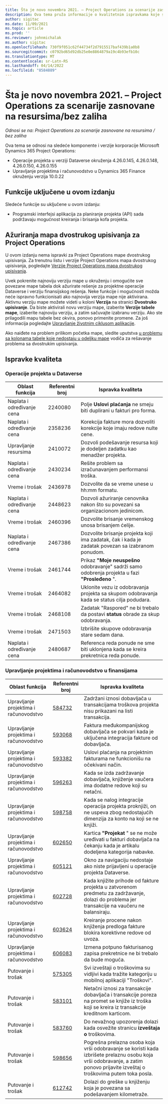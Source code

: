 ```yaml
---
title: Šta je novo novembra 2021. – Project Operations za scenarije zasnovane na resursima/bez zaliha
description: Ova tema pruža informacije o kvalitetnim ispravkama koje su dostupne u izdanju projektnih operacija za scenarije zasnovane na resursima/nenababđenim resursima.
author: sigitac
ms.date: 11/09/2021
ms.topic: article
ms.prod: ''
ms.reviewer: johnmichalak
ms.author: sigitac
ms.openlocfilehash: 730f9f051c62f44734f2d7915517baf439b1a0b8
ms.sourcegitcommit: c0792bd65d92db25e0e8864879a19c4b93efb10c
ms.translationtype: MT
ms.contentlocale: sr-Latn-RS
ms.lasthandoff: 04/14/2022
ms.locfileid: "8584889"
---
```

# <a name="whats-new-november-2021---project-operations-for-resourcenon-stocked-based-scenarios"></a>Šta je novo novembra 2021. – Project Operations za scenarije zasnovane na resursima/bez zaliha

*Odnosi se na: Project Operations za scenarije zasnovane na resursima / bez zaliha*

Ova tema se odnosi na sledeće komponente i verzije korporacije Microsoft Dynamics 365 Project Operations:

- Operacije projekta u verziji Dataverse okruženja 4.26.0.145, 4.26.0.148, 4.26.0.150, 4.26.0.155
- Upravljanje projektima i računovodstvo u Dynamics 365 Finance okruženju verzija 10.0.22

## <a name="features-included-in-this-release"></a>Funkcije uključene u ovom izdanju

Sledeće funkcije su uključene u ovom izdanju:

- Programski interfejsi aplikacija za planiranje projekta (API) sada podržavaju mogućnost kreiranja i brisanja kofa projekta.

## <a name="project-operations-dual-write-maps-updates"></a>Ažuriranja mapa dvostrukog upisivanja za Project Operations

U ovom izdanju nema ispravki za Project Operations mape dvostrukog upisivanja. Za trenutnu listu i verzije Project Operations mapa dvostrukog upisivanja, pogledajte [Verzije Project Operations mapa dvostrukog upisivanja](/dynamics365/project-operations/environment/resource-dual-write-maps).

Uvek pokrenite najnoviju verziju mape u okruženju i omogućite sve povezane mape tabela dok ažurirate rešenje za projektne operacije Dataverse i verziju finansijskog rešenja. Neke funkcije i mogućnosti možda neće ispravno funkcionisati ako najnovija verzija mape nije aktivirana. Aktivnu verziju mape možete videti u koloni **Verzija** na stranici **Dvostruko upisivanje**. Da biste aktivirali novu verziju mape, izaberite **Verzije tabele mape**, izaberite najnoviju verziju, a zatim sačuvajte izabranu verziju. Ako ste prilagodili mapu tabele bez okvira, ponovo primenite promene. Za još informacija pogledajte [Upravljanje životnim ciklusom aplikacije](/dynamics365/fin-ops-core/dev-itpro/data-entities/dual-write/app-lifecycle-management).

Ako naiđete na problem prilikom početka mape, sledite uputstva [u problemu sa kolonama tabele koje nedostaju u odeljku mape](/dynamics365/fin-ops-core/dev-itpro/data-entities/dual-write/dual-write-troubleshooting-finops-upgrades#missing-table-columns-issue-on-maps) vodiča za rešavanje problema sa dvostrukim upisivanja.

## <a name="quality-updates"></a>Ispravke kvaliteta

### <a name="project-operations-in-dataverse"></a>Operacije projekta u Dataverse

| Oblast funkcija | Referentni broj | Ispravka kvaliteta |
| --- | --- | --- |
| Naplata i određivanje cena | 2240080 | Polje **Uslovi plaćanja** ne smeju biti duplirani u fakturi pro forma. |
| Naplata i određivanje cena | 2358236 | Korekcija fakture mora dozvoliti korekcije koje imaju redove nulte cene. |
| Upravljanje resursima | 2410072 | Dozvoli podešavanje resursa koji je dodeljen zadatku kao menadžer projekta. |
| Naplata i određivanje cena | 2430234 | Rešite problem sa izračunavanjem performansi troška. |
| Vreme i trošak | 2436978 | Dozvolite da se vreme unese u hh:mm formatu. |
| Naplata i određivanje cena | 2448623 | Dozvoli ažuriranje cenovnika nakon što su povezani sa organizacionom jedinicom. |
| Vreme i trošak | 2460396 | Dozvolite brisanje vremenskog unosa brisanjem ćelije. |
| Naplata i određivanje cena | 2467386 | Dozvolite brisanje projekta koji ima zadatak, čak i kada je zadatak povezan sa izabranom ponudom. |
| Vreme i trošak | 2461744 | Prikaz **"Moje neuspešno** odobravanje" sadrži samo odobrenja projekta u fazi **"Prosleđeno** ". |
| Vreme i trošak | 2464082 | Uklonite vezu iz odobravanja projekta sa skupom odobravanja kada se status cilja podudara. |
| Vreme i trošak | 2468108 | Zadatak "Raspored" ne bi trebalo da postavi **status** obrade za skup odobravanja. |
| Vreme i trošak | 2471503 | Izbrišite skupove odobravanja stare sedam dana. |
| Naplata i određivanje cena | 2480687 | Referenca reda ponude ne sme biti uklonjena kada se kreira prekretnica reda ponude. |

### <a name="project-management-and-accounting-in-finance"></a>Upravljanje projektima i računovodstvo u finansijama

| Oblast funkcija | Referentni broj | Ispravka kvaliteta |
| --- | --- | --- |
| Upravljanje projektima i računovodstvo | [584732](https://fix.lcs.dynamics.com/Issue/Details/?bugId=584732) | Zadržani iznosi dobavljača u transakcijama troškova projekta nisu prikazani na listi transakcija. |
| Upravljanje projektima i računovodstvo | [593068](https://fix.lcs.dynamics.com/Issue/Details/?bugId=593068) | Faktura međukompanijskog dobavljača se pokvari kada je uključena integracija fakture od dobavljača. |
| Upravljanje projektima i računovodstvo | [593382](https://fix.lcs.dynamics.com/Issue/Details/?bugId=593382) | Uslovi plaćanja na projektnim fakturama ne funkcionišu na očekivani način. |
| Upravljanje projektima i računovodstvo | [596263](https://fix.lcs.dynamics.com/Issue/Details/?bugId=596263) | Kada se izda zadržavanje dobavljača, knjiženje vaučera ima dodatne redove koji su netačni. |
| Upravljanje projektima i računovodstvo | [598758](https://fix.lcs.dynamics.com/Issue/Details/?bugId=598758) | Kada se nalog integracije operacija projekta proknjiži, on ne uspeva zbog nedostajućih dimenzija za konto na koji se ne knjiži. |
| Upravljanje projektima i računovodstvo | [602650](https://fix.lcs.dynamics.com/Issue/Details/?bugId=602650) | Kartica **"Projekat** " se ne može uređivati u fakturi dobavljača na čekanju kada je artikalu dodeljena kategorija nabavke. |
| Upravljanje projektima i računovodstvo | [605121](https://fix.lcs.dynamics.com/Issue/Details/?bugId=605121) | Okno za navigaciju nedostaje ako niste prijavljeni u operacije projekta Dataverse. |
| Upravljanje projektima i računovodstvo | [602728](https://fix.lcs.dynamics.com/Issue/Details/?bugId=602728) | Kada knjižite prihode od fakture projekta u zatvorenom predmetu za zadržavanje, dolazi do problema jer transakcije na vaučeru ne balansiraju. |
| Upravljanje projektima i računovodstvo | [603624](https://fix.lcs.dynamics.com/Issue/Details/?bugId=603624) | Kreiranje procene nakon knjiženja predloga fakture blokira korektivne redove od uvoza. |
| Upravljanje projektima i računovodstvo | [606083](https://fix.lcs.dynamics.com/Issue/Details/?bugId=606083) | Izmena potpuno fakturisanog zapisa prekretnice ne bi trebalo da bude moguća. |
| Putovanje i trošak | [575305](https://fix.lcs.dynamics.com/Issue/Details/?bugId=575305) | Svi izveštaji o troškovima su vidljivi kada tražite kategoriju u mobilnoj aplikaciji "Troškovi". |
| Putovanje i trošak | [583101](https://fix.lcs.dynamics.com/Issue/Details/?bugId=583101) | Netačni iznosi za transakcije dobavljača i transakcije poreza na promet se knjiže iz troška koji se kreira iz transakcije kreditnom karticom. |
| Putovanje i trošak | [583760](https://fix.lcs.dynamics.com/Issue/Details/?bugId=583760) | Do nevažnog upozorenja dolazi kada osvežite stranicu **izveštaja o** troškovima. |
| Putovanje i trošak | [598656](https://fix.lcs.dynamics.com/Issue/Details/?bugId=598656) | Pogrešna prelazna osoba koja vrši odobravanje se koristi kada izbrišete prelaznu osobu koja vrši odobravanje, a zatim ponovo prijavite izveštaj o troškovima putem toka posla. |
| Putovanje i trošak | [612742](https://fix.lcs.dynamics.com/Issue/Details/?bugId=612742) | Dolazi do greške u knjiženju koja je povezana sa podešavanjem kilometraže. |
